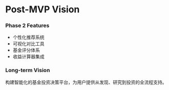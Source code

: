 # Post-MVP Vision

### Phase 2 Features
- 个性化推荐系统
- 可视化对比工具
- 基金评分体系
- 收益计算器集成

### Long-term Vision
构建智能化的基金投资决策平台，为用户提供从发现、研究到投资的全流程支持。
